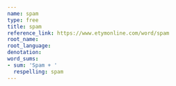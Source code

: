 ```yaml
---
name: spam
type: free
title: spam
reference_link: https://www.etymonline.com/word/spam
root_name: 
root_language: 
denotation: 
word_sums:
- sum: 'Spam + '
  respelling: spam
---
```

